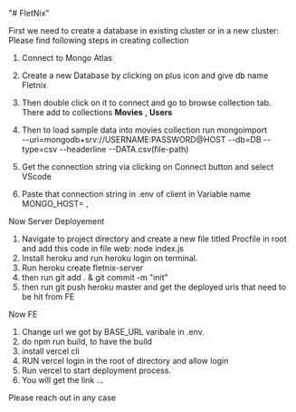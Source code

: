 "# FletNix" 

First we need to create a database in existing cluster or in a new cluster:
Please find following steps in creating collection
1) Connect to Mongo Atlas
2) Create a new Database by clicking on plus icon and give db name Fletnix
3) Then double click on it to connect and go to browse collection tab. There add to collections <b>Movies</b> , <b>Users</b>
4) Then to load sample data into movies collection run mongoimport \
 --uri=mongodb+srv://USERNAME:PASSWORD@HOST --db=DB --type=csv --headerline --DATA.csv(file-path)
 
5) Get the connection string via clicking on Connect button and select VScode
6) Paste that connection string in .env of client in Variable name MONGO_HOST= <Connection String> , 
  
Now Server Deployement
 1) Navigate to project directory and create a new file titled Procfile in root and add this code in file web: node index.js
2) Install heroku and run heroku login on terminal.
3) Run heroku create fletnix-server
4) then run git add . & git commit -m "init"
5) then run git push heroku master and get the deployed urls that need to be hit from FE
  
  
Now FE
1) Change url we got by BASE_URL varibale in .env.
2) do npm run build, to have the build
3) install vercel cli
4) RUN vercel login in the root of directory and allow login
5) Run vercel to start deployment process.
6) You will get the link ...
  
  
Please reach out in any case
